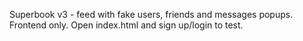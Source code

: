 Superbook v3 - feed with fake users, friends and messages popups. Frontend only. Open index.html and sign up/login to test.